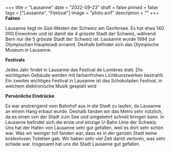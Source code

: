 +++
title = "Lausanne"
date = "2022-09-23"
draft = false
pinned = false
tags = ["Lausanne", "Festival"]
image = "pfoto.avif"
description = ""
+++
**Fakten**

Lausanne liegt im Süd-Westen der Schweiz am Genfersee. Es hat etwa 140 000 Einwohner und ist damit die 4 grösste Stadt der Schweiz, während Bern nur die 5 grösste Stadt der Schweiz ist. Lausanne wurde 1994 zur Olympischen Hauptstadt ernannt. Deshalb befindet sich das Olympische Museum in Lausanne. 

**Festivals**

Jedes Jahr findet in Lausanne das Festival de Lumières statt. Die wichtigsten Gebäude werden mit farbenfrohen Lichtkunstwerken bestrahlt. Ein zweites wichtiges Festival in Lausanne ist das Schokoladen Festival, in welchem elektronische Musik gespielt wird

**Persönliche Eindrücke** 

Es war anstrengend vom Bahnhof aus in die Stadt zu laufen, da Lausanne an einem Hang erbaut wurde. Deshalb fanden wir das Metro sehr nützlich, da es einen von der Stadt zum See und umgekehrt schnell bringen kann. In Lausanne befindet sich die erste und einzige U-Bahn Linie der Schweiz. Uns hat der Hafen von Lausanne sehr gut gefallen, weil es dort sehr schön war. Was wir weniger toll fanden war, dass es in der ganzen Stadt keine kostenlosen Toiletten gab. Wir haben sehr viel Zeit damit verloren, was sehr schade war. Insgesamt hat uns die Stadt Lausanne gut gefallen.